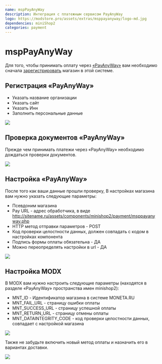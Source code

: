 ```yaml
---
name: mspPayAnyWay
description: Интеграция с платежным сервисом PayAnyWay
logo: https://modstore.pro/assets/extras/msppayanyway/logo-md.jpg
dependencies: miniShop2
categories: payment
---
```


# mspPayAnyWay

Для того, чтобы принимать оплату через [«PayAnyWay»][1] вам необходимо сначала [зарегистрировать][2] магазин в этой системе.

## Регистрация «PayAnyWay»

- Указать название организации
- Указать сайт
- Указать Инн
- Заполнить персональные данные

[![](https://file.modx.pro/files/c/8/1/c81185ad9ef991d8289befd1ef20d5bds.jpg)](https://file.modx.pro/files/c/8/1/c81185ad9ef991d8289befd1ef20d5bd.png)

## Проверка документов «PayAnyWay»

Прежде чем принимать платежи через «PayAnyWay» необходимо дождаться проверки документов.

[![](https://file.modx.pro/files/3/e/4/3e4069ad047ae816f5a94f5ec684673as.jpg)](https://file.modx.pro/files/3/e/4/3e4069ad047ae816f5a94f5ec684673a.png)

## Настройка «PayAnyWay»

После того как ваши данные прошли проверку,
В настройках магазина вам нужно указать следующие параметры:

- Псевдоним магазина
- Pay URL - адрес обработчика, в виде <http://sitename.ru/assets/components/minishop2/payment/msppayanyway.php>
- HTTP метод отправки параметров - POST
- Код проверки целостности данных, должен совпадать с кодом в настройках компонента
- Подпись формы оплаты обязательна - ДА
- Можно переопределять настройки в url - ДА

[![](https://file.modx.pro/files/9/1/b/91b5172962968e93527b54835ae38a08s.jpg)](https://file.modx.pro/files/9/1/b/91b5172962968e93527b54835ae38a08.png)

## Настройка MODX

В MODX вам нужно настроить следующие параметры (находятся в разделе «PayAnyWay» пространства имен minishop2):

- MNT_ID - Идентификатор магазина в системе MONETA.RU
- MNT_FAIL_URL - страницу ошибки оплаты
- MNT_SUCCESS_URL - страницу успешной оплаты
- MNT_RETURN_URL - страницу отмены оплаты
- MNT_DATAINTEGRITY_CODE  - код проверки целостности данных, совпадает с настройкой магазина

[![](https://file.modx.pro/files/f/e/e/fee4bc7b66cee4f447d61918fc5ef59as.jpg)](https://file.modx.pro/files/f/e/e/fee4bc7b66cee4f447d61918fc5ef59a.png)

Также не забудьте включить новый метод оплаты и назначить его в вариантах доставки.

[![](https://file.modx.pro/files/4/a/d/4ad42314fde2d20a682fec4cc1037357s.jpg)](https://file.modx.pro/files/4/a/d/4ad42314fde2d20a682fec4cc1037357.png)

[1]: https://payanyway.ru/info/w/ru/public/welcome.htm "Оплачивать услуги с «PayAnyWay» просто и удобно."
[2]: https://payanyway.ru/partnerRegistration.htm "Регистрация магазина в системе «PayAnyWay»"
